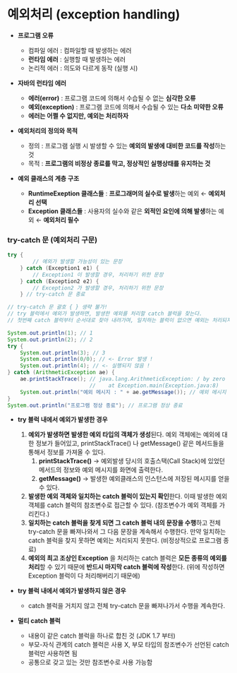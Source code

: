 # 예외처리 (exception handling)

- **프로그램 오류**
    - 컴파일 에러 : 컴파일할 때 발생하는 에러
    - **런타임 에러** : 실행할 때 발생하는 에러
    - 논리적 에러 : 의도와 다르게 동작 (실행 시)
    
- **자바의 런타임 에러**
    - **에러(error)** : 프로그램 코드에 의해서 수습될 수 없는 **심각한 오류**
    - **예외(exception)** : 프로그램 코드에 의해서 수습될 수 있는 **다소 미약한 오류**
    - **에러는 어쩔 수 없지만, 예외는 처리하자**
    
- **예외처리의 정의와 목적**
    - 정의 : 프로그램 실행 시 발생할 수 있는 **예외의 발생에 대비한 코드를 작성**하는 것
    - 목적 : **프로그램의 비정상 종료를 막고, 정상적인 실행상태를 유지하는 것**
    
- **예외 클래스의 계층 구조**
    - **RuntimeExeption 클래스들** : **프로그래머의 실수로 발생**하는 예외 ← **예외처리 선택**
    - **Exception 클래스들** : 사용자의 실수와 같은 **외적인 요인에 의해 발생**하는 예외 ← **예외처리 필수**

### try-catch 문 (예외처리 구문)

```java
try {
        // 예외가 발생할 가능성이 있는 문장
    } catch (Exception1 e1) {
        // Exception1 이 발생할 경우, 처리하기 위한 문장
    } catch (Exception2 e2) {
        // Exception2 가 발생할 경우, 처리하기 위한 문장
    } // try-catch 문 종료

// try-catch 문 괄호 { } 생략 불가!
// try 블럭에서 예외가 발생하면, 발생한 예외를 처리할 catch 블럭을 찾는다.
// 첫번째 catch 블럭부터 순서대로 찾아 내려가며, 일치하는 블럭이 없으면 예외는 처리되지 않는다.
```

```java
System.out.println(1); // 1
System.out.println(2); // 2
try {
    System.out.println(3); // 3
    System.out.println(0/0); // <- Error 발생 !
    System.out.println(4); // <- 실행되지 않음 !
} catch (ArithmeticException ae) {
    ae.printStackTrace(); // java.lang.ArithmeticException: / by zero
                          //    at Exception.main(Exception.java:8)
    System.out.println("예외 메시지 : " + ae.getMessage()); // 예외 메시지 : / by zero
}
System.out.println("프로그램 정상 종료"); // 프로그램 정상 종료
```

- **try 블럭 내에서 예외가 발생한 경우**
    1. **예외가 발생하면 발생한 예외 타입의 객체가 생성**된다. 예외 객체에는 예외에 대한 정보가 들어있고, printStackTrace() 나 getMessage() 같은 메서드들을 통해서 정보를 가져올 수 있다.
        1. **printStackTrace()** → 예외발생 당시의 호출스택(Call Stack)에 있었던 메서드의 정보와 예외 메시지를 화면에 출력한다.
        2. **getMessage()** → 발생한 예외클래스의 인스턴스에 저장된 메시지를 얻을 수 있다.
    2. **발생한 예외 객체와 일치하는 catch 블럭이 있는지 확인**한다. 이때 발생한 예외 객체를 catch 블럭의 참조변수로 접근할 수 있다. (참조변수가 예외 객체를 가리킨다.)
    3. **일치하는 catch 블럭을 찾게 되면 그 catch 블럭 내의 문장을 수행**하고 전체 try-catch 문을 빠져나와서 그 다음 문장을 계속해서 수행한다. 만약 일치하는 catch 블럭을 찾지 못하면 예외는 처리되지 못한다. (비정상적으로 프로그램 종료)
    4. **예외의 최고 조상인 Exception** 을 처리하는 catch 블럭은 **모든 종류의 예외를 처리**할 수 있기 때문에 **반드시 마지막 catch 블럭에 작성**한다. (위에 작성하면 Exception 블럭이 다 처리해버리기 때문에)
    
- **try 블럭 내에서 예외가 발생하지 않은 경우**
    - catch 블럭을 거치지 않고 전체 try-catch 문을 빠져나가서 수행을 계속한다.
    
- **멀티 catch 블럭**
    - 내용이 같은 catch 블럭을 하나로 합친 것 (JDK 1.7 부터)
    - 부모-자식 관계의 catch 블럭은 사용 X, 부모 타입의 참조변수가 선언된 catch 블럭만 사용하면 됨
    - 공통으로 갖고 있는 것만 참조변수로 사용 가능함
